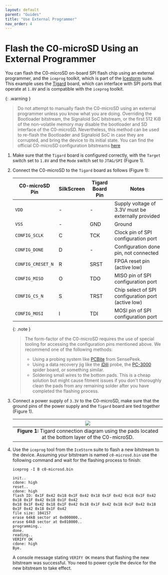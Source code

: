 ```yaml
---
layout: default
parent: "Guides"
title: "Use External Programmer"
nav_order: 4
---
```


# Flash the C0-microSD Using an External Programmer
You can flash the C0-microSD on-board SPI flash chip using an external programmer, and the `iceprog` toolkit, which is part of the [Icestorm](https://github.com/YosysHQ/icestorm) suite. This example uses the [Tigard](https://github.com/tigard-tools/tigard) board, which can interface with SPI ports that operate at `1.8V` and is compatible with the `iceprog` toolkit.

{: .warning }
> Do not attempt to manually flash the C0-microSD using an external programmer unless you know what you are doing. Overriding the Bootloader bitstream, the Signaloid SoC bitstream, or the first 512 KiB of the non-volatile memory may disable the bootloader and SD interface of the C0-microSD. Nevertheless, this method can be used to re-flash the Bootloader and Signaloid SoC in case they are corrupted, and bring the device to its initial state. You can find the official C0-microSD configuration bitstreams [here](https://github.com/signaloid/C0-microSD-hardware) 

1. Make sure that the `Tigard` board is configured correctly, with the `Target` switch set to `1.8V` and the `Mode` switch set to `JTAG/SPI` (Figure 1).

2. Connect the C0-microSD to the `Tigard` board as follows (Figure 1):

    | C0-microSD Pin   | SilkScreen | Tigard Board Pin | Notes                                              |
    | ---------------- | ---------- | ---------------- | -------------------------------------------------- |
    | `VDD`            | \-         | \-               | Supply voltage of 3.3V must be externally provided |
    | `VSS`            | \-         | GND              | Ground                                             |
    | `CONFIG_SCLK`    | C          | TCK              | Clock pin of SPI configuration port                |
    | `CONFIG_DONE`    | D          | \-               | Configuration done pin, not connected              |
    | `CONFIG_CRESET_N` | R          | SRST             | FPGA reset pin (active low)                        |
    | `CONFIG_MISO`    | O          | TDO              | MISO pin of SPI configuration port                 |
    | `CONFIG_CS_N`    | S          | TRST             | Chip select of SPI configuration port (active low) |
    | `CONFIG_MOSI`    | I          | TDI              | MOSI pin of SPI configuration port                 |


    {: .note }
    > The form-factor of the C0-microSD requires the use of special tooling for accessing the configuration pins mentioned above. We recommend one of the following methods:
    > - Using a probing system like [PCBite](https://sensepeek.com/) from SensePeek.
    > - Using a data recovery jig like the [iDili](https://www.amazon.com/iDili-Probe-Repair-Flying-Jumper/dp/B0CDGNGVVY) probe, the [PC-3000](https://blog.acelab.eu.com/pc-3000-flash-spider-board-adapter-how-to-use-it.html) spider board, or something similar.
    > - Soldering small wires to the bottom pads. This is a cheap solution but might cause fitment issues if you don't thoroughly clean the pads from any remaining solder after you have completed the flashing process.


3. Connect a power supply of `3.3V` to the C0-microSD, make sure that the ground pins of the power supply and the `Tigard` board are tied together (Figure 1).

    | <img src="/assets/images/diagrams/C0-uSD-tigard-connection.png"> |
    |:--:|
    | **Figure 1:** Tigard connection diagram using the pads located at the bottom layer of the C0-microSD. |

4. Use the `iceprog` tool from the `IceStorm` suite to flash a new bitstream to the device. Assuming your bitstream is named `c0-microsd.bin` use the following command and wait for the flashing process to finish:

    ```
    iceprog -I B c0-microsd.bin

    init..
    cdone: high
    reset..
    cdone: high
    flash ID: 0x1F 0x42 0x18 0x1F 0x42 0x18 0x1F 0x42 0x18 0x1F 0x42 0x18 0x1F 0x42 0x18 0x1F 0x42
    0x18 0x1F 0x42 0x18 0x1F 0x42 0x18 0x1F 0x42 0x18 0x1F 0x42 0x18 0x1F 0x42 0x18 0x1F 0x42
    file size: 104157
    erase 64kB sector at 0x000000..
    erase 64kB sector at 0x010000..
    programming..
    done.                 
    reading..
    VERIFY OK             
    cdone: high
    Bye.
    ```

    A console message stating `VERIFY OK` means that flashing the new bitstream was successful. You need to power cycle the device for the new bitstream to take effect.
